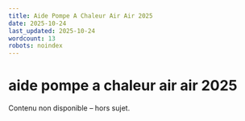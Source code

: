 ```yaml
---
title: Aide Pompe A Chaleur Air Air 2025
date: 2025-10-24
last_updated: 2025-10-24
wordcount: 13
robots: noindex
---
```


# aide pompe a chaleur air air 2025

Contenu non disponible – hors sujet.